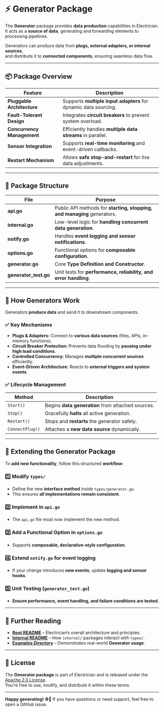 # ⚡ Generator Package

The **Generator** package provides **data production** capabilities in Electrician.  
It acts as a **source of data**, generating and forwarding elements to processing pipelines.

Generators can produce data from **plugs, external adapters, or internal sources**,  
and distribute it to **connected components**, ensuring seamless data flow.

---

## 📦 Package Overview

| Feature                    | Description                                                     |
| -------------------------- | --------------------------------------------------------------- |
| **Pluggable Architecture** | Supports **multiple input adapters** for dynamic data sourcing. |
| **Fault-Tolerant Design**  | Integrates **circuit breakers** to prevent system overload.     |
| **Concurrency Management** | Efficiently handles **multiple data streams** in parallel.      |
| **Sensor Integration**     | Supports **real-time monitoring** and event-driven callbacks.   |
| **Restart Mechanism**      | Allows **safe stop-and-restart** for live data adjustments.     |

---

## 📂 Package Structure

| File                  | Purpose                                                                 |
| --------------------- | ----------------------------------------------------------------------- |
| **api.go**            | Public API methods for **starting, stopping, and managing** generators. |
| **internal.go**       | Low-level logic for **handling concurrent data generation**.            |
| **notify.go**         | Handles **event logging and sensor notifications**.                     |
| **options.go**        | Functional options for **composable configuration**.                    |
| **generator.go**      | Core **Type Definition and Constructor**.                               |
| **generator_test.go** | Unit tests for **performance, reliability, and error handling**.        |

---

## 🔧 How Generators Work

Generators **produce data** and send it to downstream components.

### ✅ **Key Mechanisms**

- **Plugs & Adapters:** Connect to **various data sources** (files, APIs, in-memory functions).
- **Circuit Breaker Protection:** Prevents data flooding by **pausing under high load conditions**.
- **Controlled Concurrency:** Manages **multiple concurrent sources** efficiently.
- **Event-Driven Architecture:** Reacts to **external triggers and system events**.

### ✅ **Lifecycle Management**

| Method          | Description                                       |
| --------------- | ------------------------------------------------- |
| `Start()`       | Begins **data generation** from attached sources. |
| `Stop()`        | Gracefully **halts** all active generation.       |
| `Restart()`     | Stops and **restarts** the generator safely.      |
| `ConnectPlug()` | Attaches a **new data source** dynamically.       |

---

## 🔧 Extending the Generator Package

To **add new functionality**, follow this structured **workflow**:

### 1️⃣ Modify `types/`

- Define the new **interface method** inside `types/generator.go`.
- This ensures **all implementations remain consistent**.

### 2️⃣ Implement in `api.go`

- The `api.go` file must now implement the new method.

### 3️⃣ Add a Functional Option in `options.go`

- Supports **composable, declarative-style configuration**.

### 4️⃣ Extend `notify.go` for event logging

- If your change introduces **new events**, update **logging and sensor hooks**.

### 5️⃣ Unit Testing (`generator_test.go`)

- **Ensure performance, event handling, and failure conditions are tested**.

---

## 📖 Further Reading

- **[Root README](../../../README.md)** – Electrician’s overall architecture and principles.
- **[Internal README](../README.md)** – How `internal/` packages interact with `types/`.
- **[Examples Directory](../../../example/generator_example/)** – Demonstrates real-world **Generator usage**.

---

## 📝 License

The **Generator package** is part of Electrician and is released under the [Apache 2.0 License](../../../LICENSE).  
You’re free to use, modify, and distribute it within these terms.

---

**Happy generating! ⚙️🚀** If you have questions or need support, feel free to open a GitHub issue.
